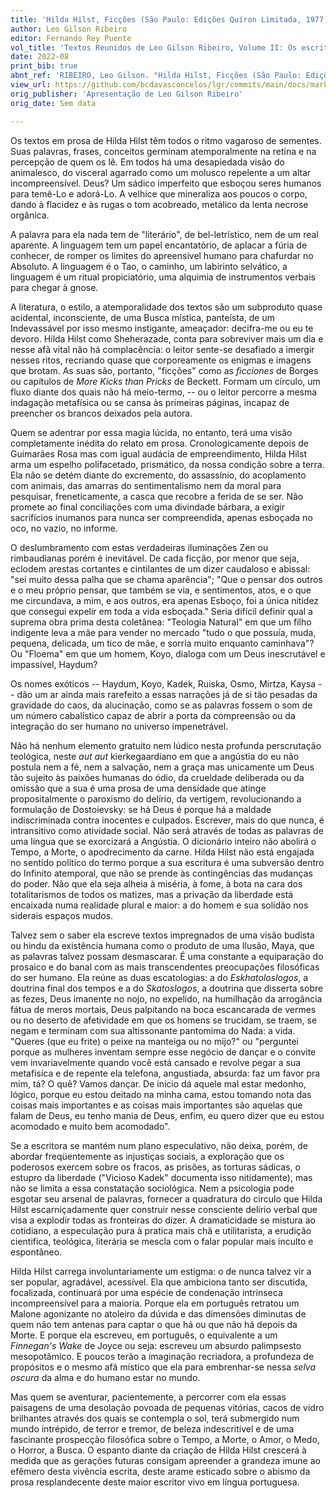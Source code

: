 ```yaml
---
title: 'Hilda Hilst, Ficções (São Paulo: Edições Quíron Limitada, 1977), pp. VII- XII'
author: Leo Gilson Ribeiro
editor: Fernando Rey Puente
vol_title: 'Textos Reunidos de Leo Gilson Ribeiro, Volume II: Os escritores aquém e além da literatura: Guimarães Rosa, Clarice Lispector e Hilda Hilst'
date: 2022-08
print_bib: true
abnt_ref: 'RIBEIRO, Leo Gilson. "Hilda Hilst, Ficções (São Paulo: Edições Quíron Limitada, 1977), pp. VII- XII". In PUENTE, Fernando Rey (org.) <em>Textos Reunidos de Leo Gilson Ribeiro, Volume 2: Os escritores aquém e além da literatura: Guimarães Rosa, Clarice Lispector e Hilda Hilst</em>, 2022. Publicação original: Apresentação de Leo Gilson Ribeiro, Sem data. URL: <a href="yml_view_url">https://github.com/bcdavasconcelos/lgr/commits/main/docs/markdown/volume-2/03-hilda-hilst/05-hilda-hilst-ficcoes-(sao-paulo-edicoes-quiron-limitada-1977)-pp-vii-xii</a>'
view_url: https://github.com/bcdavasconcelos/lgr/commits/main/docs/markdown/volume-2/03-hilda-hilst/05-hilda-hilst-ficcoes-(sao-paulo-edicoes-quiron-limitada-1977)-pp-vii-xii
orig_publisher: 'Apresentação de Leo Gilson Ribeiro'
orig_date: Sem data

---
```


Os textos em prosa de Hilda Hilst têm todos o ritmo vagaroso de sementes. Suas palavras, frases, conceitos germinam atemporalmente na retina e na percepção de quem os lê. Em todos há uma desapiedada visão do animalesco, do visceral agarrado como um molusco repelente a um altar incompreensível. Deus? Um sádico imperfeito que esboçou seres humanos para temê-Lo e adorá-Lo. A velhice que mineraliza aos poucos o corpo, dando à flacidez e às rugas o tom acobreado, metálico da lenta necrose orgânica.

A palavra para ela nada tem de "literário", de bel-letrístico, nem de um real aparente. A linguagem tem um papel encantatório, de aplacar a fúria de conhecer, de romper os limites do apreensível humano para chafurdar no Absoluto. A linguagem é o Tao, o caminho, um labirinto selvático, a linguagem é um ritual propiciatório, uma alquimia de instrumentos verbais para chegar à gnose.

A literatura, o estilo, a atemporalidade dos textos são um subproduto quase acidental, inconsciente, de uma Busca mística, panteísta, de um Indevassável por isso mesmo instigante, ameaçador: decifra-me ou eu te devoro. Hilda Hilst como Sheherazade, conta para sobreviver mais um dia e nesse afã vital não há complacência: o leitor sente-se desafiado a imergir nesses ritos, recriando quase que corporeamente os enigmas e imagens que brotam. As suas são, portanto, "ficções" como as *ficciones* de Borges ou capítulos de *More Kicks than Pricks* de Beckett. Formam um círculo, um fluxo diante dos quais não há meio-termo, -- ou o leitor percorre a mesma indagação metafísica ou se cansa às primeiras páginas, incapaz de preencher os brancos deixados pela autora.

Quem se adentrar por essa magia lúcida, no entanto, terá uma visão completamente inédita do relato em prosa. Cronologicamente depois de Guimarães Rosa mas com igual audácia de empreendimento, Hilda Hilst arma um espelho polifacetado, prismático, da nossa condição sobre a terra. Ela não se detém diante do excremento, do assassínio, do acoplamento com animais, das amarras do sentimentalismo nem da moral para pesquisar, freneticamente, a casca que recobre a ferida de se ser. Não promete ao final conciliações com uma divindade bárbara, a exigir sacrifícios inumanos para nunca ser compreendida, apenas esboçada no oco, no vazio, no informe.

O deslumbramento com estas verdadeiras iluminações Zen ou rimbaudianas porém é inevitável. De cada ficção, por menor que seja, eclodem arestas cortantes e cintilantes de um dizer caudaloso e abissal: "sei muito dessa palha que se chama aparência"; "Que o pensar dos outros e o meu próprio pensar, que também se via, e sentimentos, atos, e o que me circundava, a mim, e aos outros, era apenas Esboço, foi a única nitidez que consegui expelir em toda a vida esboçada." Seria difícil definir qual a suprema obra prima desta coletânea: "Teologia Natural" em que um filho indigente leva a mãe para vender no mercado "tudo o que possuía, muda, pequena, delicada, um tico de mãe, e sorria muito enquanto caminhava"? Ou "Floema" em que um homem, Koyo, dialoga com um Deus inescrutável e impassível, Haydum?

Os nomes exóticos -- Haydum, Koyo, Kadek, Ruiska, Osmo, Mirtza, Kaysa -- dão um ar ainda mais rarefeito a essas narrações já de si tão pesadas da gravidade do caos, da alucinação, como se as palavras fossem o som de um número cabalístico capaz de abrir a porta da compreensão ou da integração do ser humano no universo impenetrável.

Não há nenhum elemento gratuito nem lúdico nesta profunda perscrutação teológica, neste *aut aut* kierkegaardiano em que a angústia do eu não postula nem a fé, nem a salvação, nem a graça mas unicamente um Deus tão sujeito às paixões humanas do ódio, da crueldade deliberada ou da omissão que a sua é uma prosa de uma densidade que atinge propositalmente o paroxismo do delírio, da vertigem, revolucionando a formulação de Dostoievsky: se há Deus é porque há a maldade indiscriminada contra inocentes e culpados. Escrever, mais do que nunca, é intransitivo como atividade social. Não será através de todas as palavras de uma língua que se exorcizará a Angústia. O dicionário inteiro não abolirá o Tempo, a Morte, o apodrecimento da carne. Hilda Hilst não está engajada no sentido político do termo porque a sua escritura é uma subversão dentro do Infinito atemporal, que não se prende às contingências das mudanças do poder. Não que ela seja alheia à miséria, à fome, à bota na cara dos totalitarismos de todos os matizes, mas a privação da liberdade está encaixada numa realidade plural e maior: a do homem e sua solidão nos siderais espaços mudos.

Talvez sem o saber ela escreve textos impregnados de uma visão budista ou hindu da existência humana como o produto de uma Ilusão, Maya, que as palavras talvez possam desmascarar. É uma constante a equiparação do prosaico e do banal com as mais transcendentes preocupações filosóficas do ser humano. Ela reúne as duas escatologias: a do *Eskhatoloslogos*, a doutrina final dos tempos e a do *Skatoslogos*, a doutrina que disserta sobre as fezes, Deus imanente no nojo, no expelido, na humilhação da arrogância fátua de meros mortais, Deus palpitando na boca escancarada de vermes ou no deserto de afetividade em que os homens se trucidam, se traem, se negam e terminam com sua altissonante pantomima do Nada: a vida. "Queres (que eu frite) o peixe na manteiga ou no mijo?" ou "perguntei porque as mulheres inventam sempre esse negócio de dançar e o convite vem invariavelmente quando você está cansado e revolve pegar a sua metafísica e de repente ela telefona, angustiada, absurda: faz um favor pra mim, tá? O quê? Vamos dançar. De início dá aquele mal estar medonho, lógico, porque eu estou deitado na minha cama, estou tomando nota das coisas mais importantes e as coisas mais importantes são aquelas que falam de Deus, eu tenho mania de Deus, enfim, eu quero dizer que eu estou acomodado e muito bem acomodado".

Se a escritora se mantém num plano especulativo, não deixa, porém, de abordar freqüentemente as injustiças sociais, a exploração que os poderosos exercem sobre os fracos, as prisões, as torturas sádicas, o estupro da liberdade ("Vicioso Kadek" documenta isso nitidamente), mas não se limita a essa constatação sociológica. Nem a psicologia pode esgotar seu arsenal de palavras, fornecer a quadratura do circulo que Hilda Hilst escarniçadamente quer construir nesse consciente delírio verbal que visa a explodir todas as fronteiras do dizer. A dramaticidade se mistura ao cotidiano, a especulação pura à pratica mais chã e utilitarista, a erudição cientifica, teológica, literária se mescla com o falar popular mais inculto e espontâneo.

Hilda Hilst carrega involuntariamente um estigma: o de nunca talvez vir a ser popular, agradável, acessível. Ela que ambiciona tanto ser discutida, focalizada, continuará por uma espécie de condenação intrínseca incompreensível para a maioria. Porque ela em português retratou um Malone agonizante no atoleiro da dúvida e das dimensões diminutas de quem não tem antenas para captar o que há ou que não há depois da Morte. E porque ela escreveu, em português, o equivalente a um *Finnegan's Wake* de Joyce ou seja: escreveu um absurdo palimpsesto mesopotâmico. E poucos terão a imaginação recriadora, a profundeza de propósitos e o mesmo afã místico que ela para embrenhar-se nessa *selva oscura* da alma e do humano estar no mundo.

Mas quem se aventurar, pacientemente, a percorrer com ela essas paisagens de uma desolação povoada de pequenas vitórias, cacos de vidro brilhantes através dos quais se contempla o sol, terá submergido num mundo intrépido, de terror e tremor, de beleza indescritível e de uma fascinante prospecção filosófica sobre o Tempo, a Morte, o Amor, o Medo, o Horror, a Busca. O espanto diante da criação de Hilda Hilst crescerá à medida que as gerações futuras consigam apreender a grandeza imune ao efêmero desta vivência escrita, deste arame esticado sobre o abismo da prosa resplandecente deste maior escritor vivo em língua portuguesa.